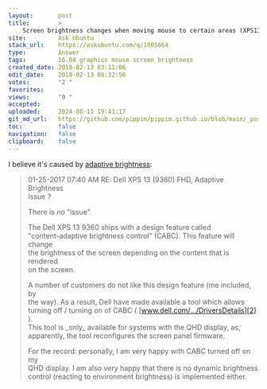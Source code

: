 ```yaml
---
layout:       post
title:        >
    Screen brightness changes when moving mouse to certain areas (XPS13 9379 - Ubuntu)
site:         Ask Ubuntu
stack_url:    https://askubuntu.com/q/1005664
type:         Answer
tags:         16.04 graphics mouse screen brightness
created_date: 2018-02-13 03:11:06
edit_date:    2018-02-13 08:32:56
votes:        "2 "
favorites:    
views:        "0 "
accepted:     
uploaded:     2024-08-11 19:41:17
git_md_url:   https://github.com/pippim/pippim.github.io/blob/main/_posts/2018/2018-02-13-Screen-brightness-changes-when-moving-mouse-to-certain-areas-_XPS13-9379-Ubuntu_.md
toc:          false
navigation:   false
clipboard:    false
---
```


I believe it's caused by [adaptive brightness][1]:

> 01-25-2017 07:40 AM RE: Dell XPS 13 (9360) FHD, Adaptive Brightness  
> Issue ?  
>   
> There is no "issue".  
>   
> The Dell XPS 13 9360 ships with a design feature called  
> "content-adaptive brightness control" (CABC). This feature will change  
> the brightness of the screen depending on the content that is rendered  
> on the screen.  
>   
> A number of customers do not like this design feature (me included, by  
> the way). As a result, Dell have made available a tool which allows  
> turning off / turning on of CABC ( [www.dell.com/.../DriversDetails][2] ).  
> This tool is \_only\_ available for systems with the QHD display, as,  
> apparently, the tool reconfigures the screen panel firmware.  
>   
> For the record: personally, I am very happy with CABC turned off on my  
> QHD display. I am also very happy that there is no dynamic brightness  
> control (reacting to environment brightness) is implemented either.  


  [1]: https://www.dell.com/community/General/Dell-XPS-13-9360-FHD-Adaptive-Brightness-Issue/td-p/5147488
  [2]: http://www.dell.com/support/home/ch/de/chbsdt1/Drivers/DriversDetails?driverId=PWD5K&osCode=WT64A&productCode=xps-13-9350-laptop&categoryId=AP
